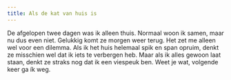 ```yaml
---
title: Als de kat van huis is
---
```

De afgelopen twee dagen was ik alleen thuis. Normaal woon ik samen, maar nu dus even niet. Gelukkig komt ze morgen weer terug. Het zet me alleen  wel voor een dilemma. Als ik het huis helemaal spik en span opruim, denkt ze misschien wel dat ik iets te verbergen heb. Maar als ik alles gewoon laat staan, denkt ze straks nog dat ik een viespeuk ben. Weet je wat, volgende keer ga ík weg.
